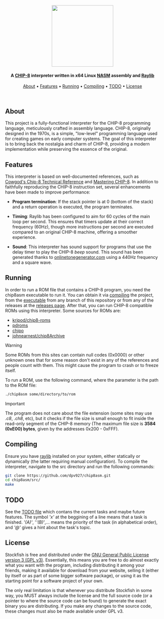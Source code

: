 <h1 align="center">     
      <img src="https://github.com/user-attachments/assets/8f3f77d0-035e-423c-856f-150bb7748a12" height="200">
</h1>

<!-- Project Description -->
<h4 align="center">A <a href="https://en.wikipedia.org/wiki/CHIP-8">CHIP-8</a> interpreter written in x64 Linux <a href="https://www.nasm.us/">NASM</a> assembly and <a href="https://www.raylib.com/">Raylib</a></h4>

<!-- Quick links -->
<p align="center">
  <a href="#about">About</a> •
  <a href="#features">Features</a> •
  <a href="#running">Running</a> •
  <a href="#compiling">Compiling</a> •
  <a href="#todo">TODO</a> •
  <a href="#license">License</a>
</p><br>

## About

This project is a fully-functional interpreter for the CHIP-8 programming 
language, meticulously crafted in assembly language. CHIP-8, originally 
designed in the 1970s, is a simple, "low-level" programming language used for 
creating games on early computer systems. The goal of this interpreter is to 
bring back the nostalgia and charm of CHIP-8, providing a modern implementation
while preserving the essence of the original.

## Features

This interpreter is based on well-documented references, such as 
[Cowgod's Chip-8 Technical Reference] and [Mastering CHIP-8]. In addition to 
faithfully reproducing the CHIP-8 instruction set, several enhancements have 
been made to improve performance:

- **Program termination**: If the stack pointer is at 0 (bottom of the stack) 
and a return operation is executed, the program terminates.

- **Timing**: Raylib has been configured to aim for 60 cycles of the main loop
per second. This ensures that timers update at their correct frequency (60Hz), 
though more instructions per second are executed compared to an original CHIP-8 
machine, offering a smoother experience.

- **Sound**: This interpreter has sound support for programs that use the delay
timer to play the CHIP-8 *beep* sound. This sound has been generated thanks to
[onlinetonegenerator.com] using a 440Hz frequency and a square wave.

## Running

In order to run a ROM file that contains a CHIP-8 program, you need the 
chip8asm executable to run it. You can obtain it via [compiling](#compiling) 
the project, from the [executable] from any branch of this repository or from 
any of the releases at the [releases page]. After that, you can run CHIP-8 
compatible ROMs using this interpreter. Some sources for ROMs are:

- [kripod/chip8-roms](https://github.com/kripod/chip8-roms)
- [pdroms](https://www.zophar.net/pdroms/chip8.html)
- [chipo](https://chipo.ber.gp)
- [johnearnest/chip8Archive](https://johnearnest.github.io/chip8Archive)

> [!WARNING]  
> Some ROMs from this sites can contain null codes (0x0000) or other unknown 
> ones that for some reason don't exist in any of the references and people 
> count with them. This might cause the program to crash or to freeze itself.

To run a ROM, use the following command, where the parameter is the path to
the ROM file:

```bash
./chip8asm some/directory/to/rom
```

> [!IMPORTANT]
> The program does not care about the file extension (some sites may use 
> *.c8*, *.ch8*, etc), but it checks if the file size is small enough to fit
> inside the read-only segment of the CHIP-8 memory (The maximum file size is
> **3584 (0xE00) bytes**, given by the addresses 0x200 - 0xFFF).

## Compiling

Ensure you have [raylib] installed on your system, either statically or 
dynamically (the latter requiring manual configuration). To compile the 
interpreter, navigate to the src directory and run the following commands:

```bash
git clone https://github.com/dpv927/chip8asm.git
cd chip8asm/src/
make
```

## TODO

See the [TODO file] which contans the current tasks and maybe future features.
The symbol *'x'* at the beggining of a line means that a task is finished. 
*'(A)'*, '*'(B)'*,... means the priority of the task (in alphabetical order),
and *'@'* gives a hint about the task's topic.

## License

Stockfish is free and distributed under the [GNU General Public License version
3 (GPL v3)]. Essentially, this means you are free to do almost exactly what you
want with the program, including distributing it among your friends, making it
available for download from your website, selling it (either by itself or as
part of some bigger software package), or using it as the starting point for a
software project of your own.

The only real limitation is that whenever you distribute Stockfish in some way,
you MUST always include the license and the full source code (or a pointer to
where the source code can be found) to generate the exact binary you are
distributing. If you make any changes to the source code, these changes must 
also be made available under GPL v3.


[Cowgod's Chip-8 Technical Reference]: http://devernay.free.fr/hacks/chip8/C8TECH10.HTM#0.1
[Mastering CHIP-8]: https://github.com/mattmikolay/chip-8/wiki/Mastering-CHIP%E2%80%908
[onlinetonegenerator.com]: https://onlinetonegenerator.com
[compiling]: #compile
[executable]: bin/chip8asm
[releases page]: https://github.com/dpv927/chip8asm/releases
[raylib]: https://github.com/raysan5/raylib/wiki/Working-on-GNU-Linux
[TODO file]: TODO.txt
[GNU General Public License version 3 (GPL v3)]: LICENSE
